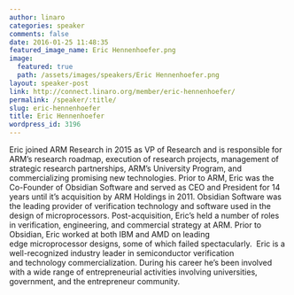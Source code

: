 ```yaml
---
author: linaro
categories: speaker
comments: false
date: 2016-01-25 11:48:35
featured_image_name: Eric Hennenhoefer.png
image:
  featured: true
  path: /assets/images/speakers/Eric Hennenhoefer.png
layout: speaker-post
link: http://connect.linaro.org/member/eric-hennenhoefer/
permalink: /speaker/:title/
slug: eric-hennenhoefer
title: Eric Hennenhoefer
wordpress_id: 3196
---
```


Eric joined ARM Research in 2015 as VP of Research and is responsible for ARM’s research roadmap, execution of research projects, management of strategic research partnerships, ARM’s University Program, and commercializing promising new technologies.
Prior to ARM, Eric was the Co-Founder of Obsidian Software and served as CEO and President for 14 years until it’s acquisition by ARM Holdings in 2011. Obsidian Software was the leading provider of verification technology and software used in the design of microprocessors. Post-acquisition, Eric’s held a number of roles in verification, engineering, and commercial strategy at ARM.
Prior to Obsidian, Eric worked at both IBM and AMD on leading edge microprocessor designs, some of which failed spectacularly.  Eric is a well-recognized industry leader in semiconductor verification and technology commercialization. During his career he’s been involved with a wide range of entrepreneurial activities involving universities, government, and the entrepreneur community.